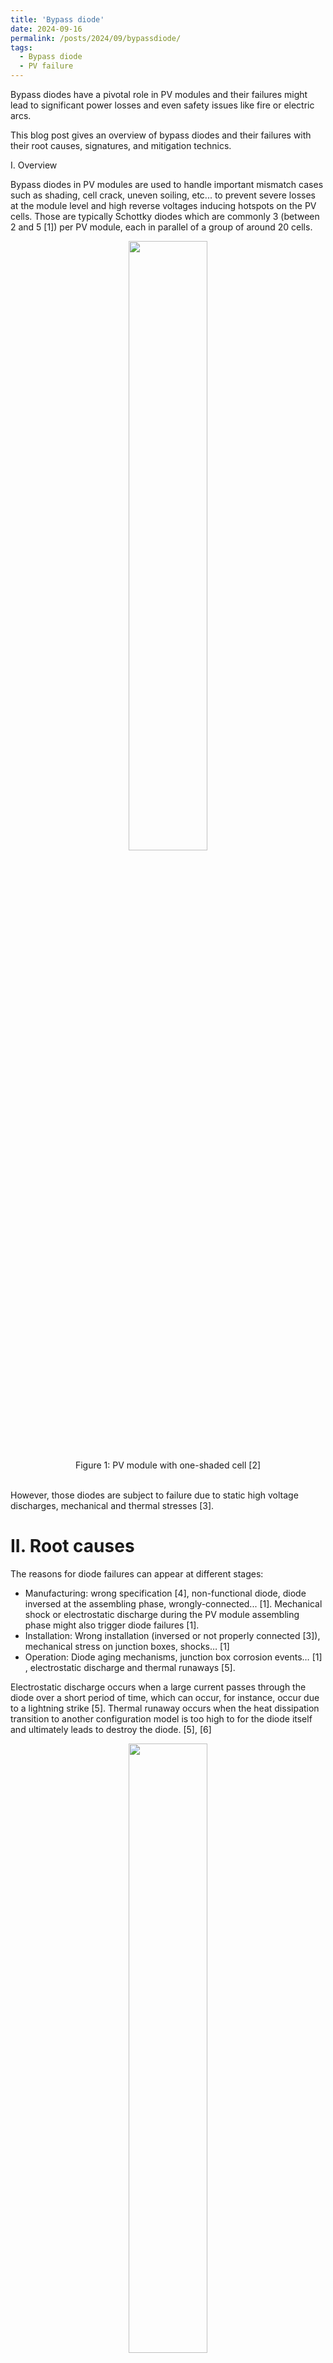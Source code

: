 ```yaml
---
title: 'Bypass diode'
date: 2024-09-16
permalink: /posts/2024/09/bypassdiode/
tags:
  - Bypass diode
  - PV failure
---
```

  
Bypass diodes have a pivotal role in PV modules and their failures might lead to significant power losses and even safety issues like fire or electric arcs.

This blog post gives an overview of bypass diodes and their failures with their root causes, signatures, and mitigation technics.

I.	Overview

Bypass diodes in PV modules are used to handle important mismatch cases such as shading, cell crack, uneven soiling, etc... to prevent severe losses at the module level and high reverse voltages inducing hotspots on the PV cells. Those are typically Schottky diodes which are commonly 3 (between 2 and 5 [1]) per PV module, each in parallel of a group of around 20 cells.

<div align="center">
    <img src="https://alexandrehugomathieu.github.io/alexandremathieu.github.io//images/bypassdiode_images/intro.PNG"
    width="50%">
    <figcaption> Figure 1: PV module with one-shaded cell [2] </figcaption>
&nbsp
</div>

However,  those diodes are subject to failure due to static high voltage discharges, mechanical and thermal stresses [3].

# II.	Root causes

The reasons for diode failures can appear at different stages:
- Manufacturing: wrong specification [4], non-functional diode, diode inversed at the assembling phase, wrongly-connected... [1].
Mechanical shock or electrostatic discharge during the PV module assembling phase might also trigger diode failures [1].
- Installation: Wrong installation (inversed or not properly connected [3]), mechanical stress on junction boxes, shocks… [1]
- Operation: Diode aging mechanisms, junction box corrosion events… [1] , electrostatic discharge and thermal runaways [5].

Electrostatic discharge occurs when a large current passes through the diode over a short period of time, which can occur, for instance, occur due to a lightning strike [5]. Thermal runaway occurs when the heat dissipation transition to another configuration model is too high to for the diode itself and ultimately leads to destroy the diode. [5], [6]

<div align="center">
    <img src="https://alexandrehugomathieu.github.io/alexandremathieu.github.io//images/bypassdiode_images/runaway.PNG"
    width="50%">
    <figcaption> Figure 2: Diode failed by thermal runaway [2] </figcaption>
&nbsp
</div>


Note that when diodes are operating a higher number hours than expected, their lifetime decreases [1], [3] due, notably, to aging mechanisms and higher operating temperatures. For instance, in case of recurrent partial shading, bypass diodes might be operating more often, increasing the likelihood of diode failures [1], [3]. 
Bypass diode failures are functions of its operating temperature in several models such as the Semikron model  [7] or the formula from the military MIL-HDBK-217  handbook [8]. The Semikron model notably captures thermal cycling to estimate the semiconductor lifetime while the MIL-HDB-217 enables to calculate the failure rate based on the operating temperature.  For (low frequency) diode components, MIL-HDBK-217 [8] especially formulates the failure rate - $\lambda $ in failure per million hours according to the following equation:

$$ \lambda = \lambda_b \cdot \Pi_T  \cdot \Pi_S  \cdot \Pi_Q   \cdot \Pi_E $$

Where:
- $ \lambda_b $, The base failure rate: 0.0030 for Schottky diode
- $ \Pi_T $, The temperature factor, for general purpose, with $T_j$ the component temperature, it can be expressed as $$ \Pi_T  = exp(-3091 \cdot (\frac{1}{T_j +273} - \frac{1}{298}) $$
- $ \Pi_S $ ,The electrical stress factor
- $ \ Pi_Q  $, The quality factor: 5.5 for lower quality for instance
- $ \Pi_E $, The environmental factor: 2.4 for GF, ground-fixed defined as “Moderately controlled environments such as installation in permanent racks with adequate cooling air and possible installation unheated buildings; includes permanent installation of air traffic control radar and communications facilities”

Then, those are predominant in hot climates [9]. Bypass diode failures are primarily revealed during the first ten years of the PV installation [1], [3].  Golnas highlights that bypass diodes are responsible for 3% of the PV module tickets over 350 PV systems operated by SunEdison [10].

# III.	Signatures & simultaneous failures

Failed diodes are either blocked in short-circuit or open-circuit [1], [3]. Short-circuited bypass diodes will constantly have a lower voltage capability and may shift the maximum power point of the entire PV array. On the other hand, open-circuited bypass diode might not reveal any power loss until a mismatch configuration within the PV module occurs.

<div align="center">
    <img src="https://alexandrehugomathieu.github.io/alexandremathieu.github.io//images/bypassdiode_images/IV.PNG"
    width="65%">
    <figcaption> igure 3: Measured I-V characteristic curve of a module with two failed open-circuited bypass diodes out of three [11]</figcaption>
&nbsp
</div>

Several failures usually occur at the same time as bypass diode failures.

<ins>Causes </ins>

Partial shading has the potential to lead to hot-spots which can result in burn marks, bypass diode failures, glass breakage, arcing or fire [3]. Other mismatches due to encapsulant discoloration, backsheet/frontsheet delamination, corrosion… might lead to the activation of bypass diode [3] which might then age prematurely. 

<ins>Concomittant </ins>

Cell hot spots might appear before or while the diode activate.  

<ins> Consequences</ins>

In case of failed open-circuited diode and mismatch, the current goes through the failed cell string and generates heat which might cause more severe hotspots and burnmarks. Then, very high temperatures or electric arcs may degrade even more the module integrity [3].

<div align="center">
    <img src="https://alexandrehugomathieu.github.io/alexandremathieu.github.io//images/bypassdiode_images/burnmarks.PNG"
    width="65%">
    <figcaption> Figure 4: Front and back side view of burn marks caused by open-circuited bypass diodes and current mismatches conditions [11] </figcaption>
&nbsp
</div>


More dramatically, open-circuit diode might lead to electrical arcs and fires in some cases [1]. When bypass diode failures occur, the junction box might get affected and even burn [3].  Then, when the junction box or backsheet are burnt, the safety issues like leakage current may follow [3].

# IV.	Detection

Directly testing the diode with a multimeter in diode or ohmmeter mode is the best way to identify if the diode is short-circuited or open-circuited.

The open-circuit voltage measurement might reveal a failed diode that is short-circuited diode with a lower Voc than expected. Naturally, IV-curve with also capture this effect.

Infrared thermography might reveal some bypass diode activations or hotspots [3], [9]. During the activation of diode, higher temperature rise of the cell group is expected since the energy that is not converted to electricity will result in higher heat dissipation than the neighbor cells which generate currents.
 
 
<div align="center">
    <img src="https://alexandrehugomathieu.github.io/alexandremathieu.github.io//images/bypassdiode_images/thermo.PNG"
    width="50%">
    <figcaption> Figure 5: Possible thermography signature of failed bypass diodes [11] </figcaption>
&nbsp
</div>



Open-circuit diode is more difficult to detect since no effect is perceivable if the module is not in a significant mismatch configuration [3], [11].

**Recommendations:**
- In case of identified hotspots or burn marks, bypass diodes must be checked to make sure they activate to prevent more severe degradations [1], [9].
- Avoiding partial shading will extend the bypass lifetimes. [1]

Diode replacement is technically feasible [1]. However, replacing the whole module is usually what happens in practice. If not replaced, modules should be closely monitored [3].

Several IEC documents exist to formalize diode tests:
- The standard IEC 62979:2017 provides a method to assess the susceptibility of a bypass diode as mounted in a PV module to get thermal runaway or if there is sufficient cooling for it to survive the transition from forward bias operation to reverse bias operation without overheating.
- The technical specification IEC TS 62916:2017(E) describes a method to test bypass diode electrostatic discharge (ESD). The analysis method especially provides a means for analyzing and extrapolating the resulting failures.

Overall, mitigating risks associated with bypass diode failures with inspection routines are crucial to optimize the performance and durability of photovoltaic systems.

**References**

[1]	C. Miquel, C. Stravrou, N. Lebert, and J. Sarantou, ‘Dysfonctionnement électriques des installations photovoltaïques: points de vigilance.’, AQC - HESPUL, Technical Report PTVIGI1801, Oct. 2018.

[2]	R. G. Vieira, F. M. U. de Araújo, M. Dhimish, and M. I. S. Guerra, ‘A Comprehensive Review on Bypass Diode Application on Photovoltaic Modules’, Energies, vol. 13, no. 10, 2020, doi: 10.3390/en13102472.

[3]	M. Herz, G. Friesen, U. Jahn, M. Köntges, S. Lindig, and D. Moser, ‘Quantification of Technical Risks in PV power Systems’, IEA PVPS, Technical Report IEA-PVPS T13-23:2021, Feb. 2022.

[4]	M. Köntges, G. Oreski, U. Jahn, M. Herz, P. Hacke, and K.-A. Weiss, ‘Assessment of photovoltaic module failures in the field’, IEA PVPS, IEA-PVPS T13-09:2017, 2017.

[5]	M. Aghaei et al., ‘Review of degradation and failure phenomena in photovoltaic modules’, Renew. Sustain. Energy Rev., vol. 159, p. 112160, 2022, doi: 10.1016/j.rser.2022.112160.

[6]	Shiradkar, Narendra, ‘Predictive Modeling for Assessing the Reliability of Bypass Diodes in Photovoltaic Modules’, University of Central Florida, 2015.

[7]	U. Scheuermann and R. Schmidt, ‘A New Lifetime Model for Advanced Power Modules with Sintered Chips and Optimized Al Wire Bonds’, May 2013.

[8]	Reliability Prediction of Electronic Equipment: MIL-HDBK-217F. in Military standardization handbook. Department of Defense, 1995.

[9]	N. Bansal, S. P. Jaiswal, and G. Singh, ‘Comparative investigation of performance evaluation, degradation causes, impact and corrective measures for ground mount and rooftop solar PV plants – A review’, Sustain. Energy Technol. Assess., vol. 47, p. 101526, Oct. 2021, doi: 10.1016/j.seta.2021.101526.

[10]	A. Golnas, ‘PV system reliability: An operator’s perspective’, in 2012 IEEE 38th Photovoltaic Specialists Conference (PVSC) PART 2, 2012, pp. 1–6. doi: 10.1109/PVSC-Vol2.2012.6656744.

[11]	M. Köntges et al., ‘Review of Failures of Photovoltaic Modules’, IEA PVPS T13, IEA-PVPS T13-01:2014, 2014.


